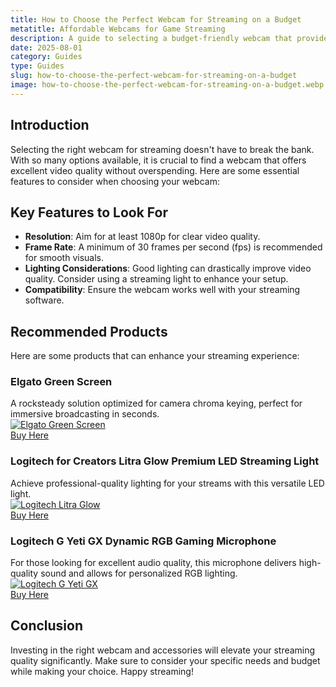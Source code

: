 ```yaml
---
title: How to Choose the Perfect Webcam for Streaming on a Budget
metatitle: Affordable Webcams for Game Streaming
description: A guide to selecting a budget-friendly webcam that provides excellent video quality for streaming.
date: 2025-08-01
category: Guides
type: Guides
slug: how-to-choose-the-perfect-webcam-for-streaming-on-a-budget
image: how-to-choose-the-perfect-webcam-for-streaming-on-a-budget.webp
---
```


## Introduction
Selecting the right webcam for streaming doesn't have to break the bank. With so many options available, it is crucial to find a webcam that offers excellent video quality without overspending. Here are some essential features to consider when choosing your webcam:

## Key Features to Look For
- **Resolution**: Aim for at least 1080p for clear video quality.
- **Frame Rate**: A minimum of 30 frames per second (fps) is recommended for smooth visuals.
- **Lighting Considerations**: Good lighting can drastically improve video quality. Consider using a streaming light to enhance your setup.
- **Compatibility**: Ensure the webcam works well with your streaming software.

## Recommended Products
Here are some products that can enhance your streaming experience:

### Elgato Green Screen
A rocksteady solution optimized for camera chroma keying, perfect for immersive broadcasting in seconds.  
[![Elgato Green Screen](https://www.gamestreamingsetup.com/elgato-green-screen.jpg)](https://amzn.to/3HMSQxv)  
<a href="https://amzn.to/3HMSQxv" class="btn btn-primary">Buy Here</a>

### Logitech for Creators Litra Glow Premium LED Streaming Light
Achieve professional-quality lighting for your streams with this versatile LED light.  
[![Logitech Litra Glow](https://www.gamestreamingsetup.com/logitech-litra-glow.jpg)](https://amzn.to/4l3fnVr)  
<a href="https://amzn.to/4l3fnVr" class="btn btn-primary">Buy Here</a>

### Logitech G Yeti GX Dynamic RGB Gaming Microphone
For those looking for excellent audio quality, this microphone delivers high-quality sound and allows for personalized RGB lighting.  
[![Logitech G Yeti GX](https://www.gamestreamingsetup.com/logitech-g-yeti-gx.jpg)](https://amzn.to/446et4B)  
<a href="https://amzn.to/446et4B" class="btn btn-primary">Buy Here</a>

## Conclusion
Investing in the right webcam and accessories will elevate your streaming quality significantly. Make sure to consider your specific needs and budget while making your choice. Happy streaming!